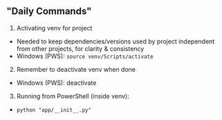 ## "Daily Commands"

1. Activating venv for project
- Needed to keep dependencies/versions used by project independent from other projects, for clarity & consistency
- Windows (PWS): ```source venv/Scripts/activate```

2. Remember to deactivate venv when done
- Windows (PWS): deactivate

3. Running from PowerShell (inside venv):
- ```python "app/__init__.py"```

